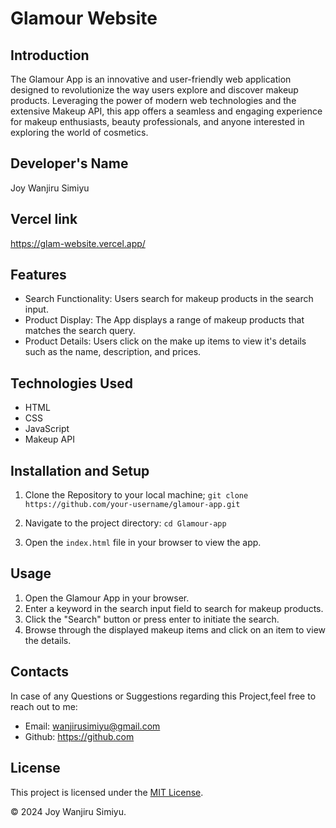 # Glamour Website



## Introduction
The Glamour App is an innovative and user-friendly web application designed to revolutionize the way users explore and discover makeup products. Leveraging the power of modern web technologies and the extensive Makeup API, this app offers a seamless and engaging experience for makeup enthusiasts, beauty professionals, and anyone interested in exploring the world of cosmetics.

## Developer's Name
Joy Wanjiru Simiyu

## Vercel link
https://glam-website.vercel.app/

## Features
* Search Functionality: Users search for makeup products in the search input.
* Product Display: The App displays a range of makeup products that matches the search query.
* Product Details: Users click on the make up items to view it's details such as the  name, description, and prices.

## Technologies Used
* HTML
* CSS
* JavaScript
* Makeup API
 
## Installation and Setup
1. Clone the Repository to your local machine;
  `git clone https://github.com/your-username/glamour-app.git` 

2. Navigate to the project directory:
`cd Glamour-app`

3. Open the `index.html` file in your browser to view the app.

## Usage 
1. Open the Glamour App in your browser.
2. Enter a keyword in the search input field to search for makeup products.
3. Click the "Search" button or press enter to initiate the search.
4. Browse through the displayed makeup items and click on  an item to view the details.

## Contacts
In case of any Questions or Suggestions regarding this Project,feel free to reach out to me:
* Email: wanjirusimiyu@gmail.com
* Github: https://github.com

## License

This project is licensed under the [MIT License](LICENSE).

© 2024 Joy Wanjiru Simiyu.

